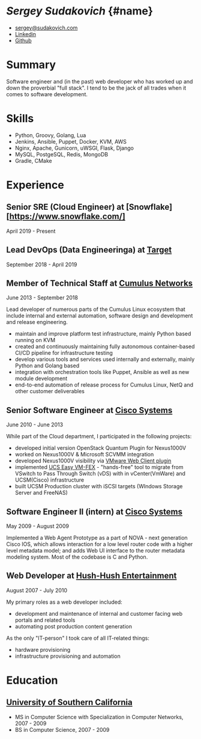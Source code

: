 # _**Sergey Sudakovich**_ {#name}


* [sergey@sudakovich.com][personal email] 
* [Linkedin][personal linkedin]
* [Github][personal github]

# Summary

  Software engineer and (in the past) web developer who has worked up and down the proverbial "full stack".
  I tend to be the jack of all trades when it comes to software development.

# Skills
  * Python, Groovy, Golang, Lua
  * Jenkins, Ansible, Puppet, Docker, KVM, AWS
  * Nginx, Apache, Gunicorn, uWSGI, Flask, Django
  * MySQL, PostgeSQL, Redis, MongoDB
  * Gradle, CMake

# Experience

## Senior SRE (Cloud Engineer) at [Snowflake][https://www.snowflake.com/]
  April 2019 - Present
  
##  Lead DevOps (Data Engineeringa) at [Target][employer target]
  September 2018 - April 2019

##  Member of Technical Staff at [Cumulus Networks][employer cumulus]

  June 2013 - September 2018

  Lead developer of numerous parts of the Cumulus Linux ecosystem that include
  internal and external automation, software design and development and release engineering.

  * maintain and improve platform test infrastructure, mainly Python based running on KVM
  * created and continuously maintaining fully autonomous container-based CI/CD pipeline for infrastructure testing
  * develop various tools and services used internally and externally, mainly Python and Golang based
  * integration with orchestration tools like Puppet, Ansible as well as new module development
  * end-to-end automation of release process for Cumulus Linux, NetQ and other customer deliverables


##  Senior Software Engineer at [Cisco Systems][employer cisco] 

  June 2010 - June 2013

  While part of the Cloud department, I participated in the following projects:
  
  * developed initial version OpenStack Quantum Plugin for Nexus1000V
  * worked on Nexus1000V & Microsoft SCVMM integration
  * developed Nexus1000V visibility via [VMware Web Client plugin][video vmwarewebclientplugin]
  * implemented [UCS Easy VM-FEX][video easyvmfex] - "hands-free" tool to migrate 
    from VSwitch to Pass Through Switch (vDS) with in vCenter(VmWare) and UCSM(Cisco) infrastructure
  * built UCSM Production cluster with iSCSI targets (WIndows Storage Server and FreeNAS)


## Software Engineer II (intern) at [Cisco Systems][employer cisco] 

  May 2009 - August 2009

  Implemented a Web Agent Prototype as a part of NOVA - next generation Cisco IOS, 
  which allows interaction for a low level router code with a higher level 
  metadata model; and adds Web UI interface to the router metadata modeling 
  system. Most of the codebase is C and Python.

## Web Developer at [Hush-Hush Entertainment][employer hushhushent]

  August 2007 - July 2010

  My primary roles as a web developer included:
  
  * development and maintenance of internal and customer facing web portals and related tools
  * automating post production content generation


  As the only "IT-person" I took care of all IT-related things:

  * hardware provisioning
  * infrastructure provisioning and automation


# Education
## [University of Southern California][education usc]
* MS in Computer Science with Specialization in Computer Networks, 2007 - 2009
* BS in Computer Science, 2007 - 2009

[personal email]: mailto:sergey@sudakovich.com "Email address"
[personal linkedin]: https://www.linkedin.com/in/sergeysudakovich/ "Linkedin"
[personal github]: https://github.com/sergeyhush "Github"

[employer cisco]: https://cisco.com "Cisco Systems"
[employer cumulus]: https://cumulusnetworks.com "Cumulus Networks"
[employer hushhushent]: https://www.linkedin.com/company/8259494/ "Hush-Hush Entertainment"
[employer target]: https://target.com "Target"


[video vmwarewebclientplugin]: http://www.youtube.com/watch?v=V_cevCWcuQs "VMware Web Client Plugin"
[video easyvmfex]: http://www.youtube.com/watch?v=0aAuj80cNvg "USC Easy VM-FEX"

[education usc]: https://viterbischool.usc.edu/ "USC Viterbi School of Engineering"
